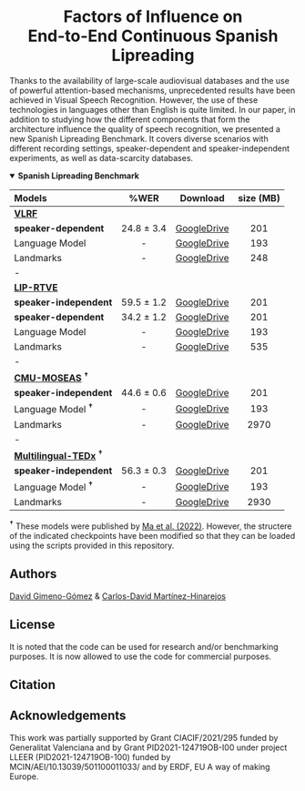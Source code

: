 <h1 align="center">Factors of Influence on <br/> End-to-End Continuous Spanish Lipreading</h1>

Thanks to the availability of large-scale audiovisual databases and the use of powerful attention-based mechanisms, unprecedented results have been achieved in Visual Speech Recognition. However, the use of these technologies in languages other than English is quite limited. In our paper, in addition to studying how the different components that form the architecture influence the quality of speech recognition, we presented a new Spanish Lipreading Benchmark. It covers diverse scenarios with different recording settings, speaker-dependent and speaker-independent experiments, as well as data-scarcity databases.

<details open>
  <summary><b>Spanish Lipreading Benchmark</b></summary>

<p> </p>
  
|            Models          |     %WER    |               Download               |  size (MB)  |
|:---------------------------|:-----------:|:------------------------------------:|:-----------:|
|  [**VLRF**](https://ieeexplore.ieee.org/abstract/document/7961743)                  |
|  **speaker-dependent**     |  24.8 ± 3.4 | [GoogleDrive](https://drive.google.com/file/d/18dQbL2Ul9g00AK7b0k1tK-AcNbd2-xs3/view?usp=share_link) |     201     |
|  Language Model            |      -      | [GoogleDrive](https://drive.google.com/file/d/1DuSO8FZWSSPZLRCg8puqk2710-NtDls3/view?usp=share_link) |     193     |
|  Landmarks                 |      -      | [GoogleDrive](https://drive.google.com/file/d/1oOoMmKYSNifEjbUU-5rtmgR-7vq4vtYL/view?usp=share_link) |     248     |
|  -                         |             |                                      |             |
|  [**LIP-RTVE**](https://aclanthology.org/2022.lrec-1.294/)              |            
|  **speaker-independent**   |  59.5 ± 1.2 | [GoogleDrive](https://drive.google.com/file/d/1HUipOpIOWtsAvBB2mIFAxHbSVB7S5bk8/view?usp=share_link) |     201     |
|  **speaker-dependent**     |  34.2 ± 1.2 | [GoogleDrive](https://drive.google.com/file/d/1Zq476xT2TVa-DDEDhLaLlYRsEFqRd8CK/view?usp=share_link) |     201     |
|  Language Model            |      -      | [GoogleDrive](https://drive.google.com/file/d/1Ze7zOII8MbgUQqZ4U3gYOAnobp3aDJnT/view?usp=share_link) |     193     |
|  Landmarks                 |      -      | [GoogleDrive](https://drive.google.com/file/d/1_gXDV3mC3GhSx9OSe2zjm0Xh-e2m7Fe3/view?usp=share_link) |     535     |
|  -                         |             |                                      |             |
  |  [**CMU-MOSEAS**](https://aclanthology.org/2020.emnlp-main.141/) <sup>**†**</sup>          |
|  **speaker-independent**   |  44.6 ± 0.6 | [GoogleDrive](https://drive.google.com/file/d/1f79zKcvaR9xRfRpSdLgCzLS7BTjC5tmf/view?usp=share_link) |     201     |
|  Language Model <sup>**†**</sup>            |      -      | [GoogleDrive](https://drive.google.com/file/d/15RLM1qYQXRIkrKVPYPeNWoP2G78-geL2/view?usp=share_link) |     193     |
|  Landmarks                 |      -      | [GoogleDrive](https://drive.google.com/file/d/1wBYCDYq8JCjBl4rFYJjW4eQiXsQkS3TK/view?usp=share_link) |     2970    |
|  -                         |             |                                      |             |
|  [**Multilingual-TEDx**](https://www.isca-speech.org/archive/interspeech_2021/salesky21_interspeech.html) <sup>**†**</sup>     |
|  **speaker-independent**   |  56.3 ± 0.3 | [GoogleDrive](https://drive.google.com/file/d/1f79zKcvaR9xRfRpSdLgCzLS7BTjC5tmf/view?usp=share_link) |     201     |
|  Language Model <sup>**†**</sup>            |      -      | [GoogleDrive](https://drive.google.com/file/d/15RLM1qYQXRIkrKVPYPeNWoP2G78-geL2/view?usp=share_link) |     193     |
|  Landmarks                 |      -      | [GoogleDrive](https://drive.google.com/file/d/1cYXYE0uIq-Cma4wE5-gjZO1AJ2WYlcv8/view?usp=share_link) |     2930    |

</details>
<b><sup>†</sup></b> These models were published by <a href="https://github.com/mpc001/Visual_Speech_Recognition_for_Multiple_Languages">Ma et al. (2022)</a>. However, the structere of the indicated checkpoints have been modified so that they can be loaded using the scripts provided in this repository.

## Authors

[David Gimeno-Gómez](https://scholar.google.es/citations?user=DVRSla8AAAAJ&hl=en) \& [Carlos-David Martínez-Hinarejos](http://personales.upv.es/carmarhi/)

## License

It is noted that the code can be used for research and/or benchmarking purposes. It is now allowed to use the code for commercial purposes. 

## Citation

## Acknowledgements

This work was partially supported by Grant CIACIF/2021/295 funded by Generalitat Valenciana and by Grant PID2021-124719OB-I00 under project LLEER (PID2021-124719OB-100) funded by MCIN/AEI/10.13039/501100011033/ and by ERDF, EU A way of making Europe.
